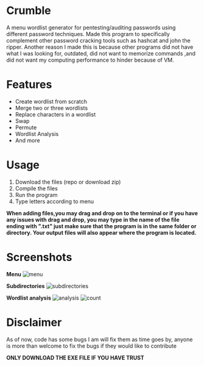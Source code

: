 
# Crumble 

A menu wordlist generator for pentesting/auditing passwords using different password techniques.
Made this program to specifically complement other password cracking tools such as hashcat and john the ripper.
Another reason I made this is because other programs did not have what I was looking for, outdated, did not want to memorize commands ,and did not want 
my computing performance to hinder because of VM.


# Features


* Create wordlist from scratch
* Merge two or three wordlists
* Replace characters in a wordlist
* Swap 
* Permute
* Wordlist Analysis
* And more


# Usage
1. Download the files (repo or download zip)
2. Compile the files
3. Run the program
4. Type letters according to menu

**When adding files,you may drag and drop on to the terminal or if you have any issues with drag and drop, you may type in the name of the file ending with ".txt" just make sure that the program is in the same folder or directory. Your output files will also appear where the program is located.**


# Screenshots
**Menu**
![menu](https://user-images.githubusercontent.com/58496330/124654696-7b337d80-de64-11eb-9ded-a0e567c8caad.PNG)

**Subdirectories**
![subdirectories](https://user-images.githubusercontent.com/58496330/124654701-7e2e6e00-de64-11eb-8dd7-562ab1cdb3bc.PNG)

**Wordlist analysis**
![analysis](https://user-images.githubusercontent.com/58496330/124655887-137e3200-de66-11eb-9603-014820f2bda2.PNG)
![count](https://user-images.githubusercontent.com/58496330/124655907-18db7c80-de66-11eb-85ae-d463ae716840.PNG)



# Disclaimer

As of now, code has some bugs I am will fix them as time goes by, anyone is more than welcome to fix the bugs if they would like to contribute

**ONLY DOWNLOAD THE EXE FILE IF YOU HAVE TRUST**







